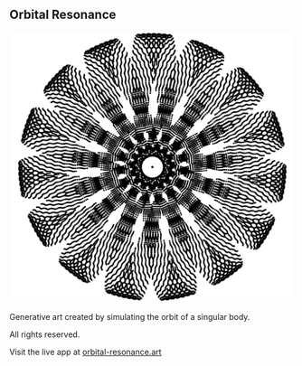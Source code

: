 ## Orbital Resonance 

![Orbital Resonance Image](/public/images/example_imgs/o1.png)

Generative art created by simulating the orbit of a singular body.

All rights reserved. 

Visit the live app at [orbital-resonance.art](http://orbital-resonance.art) 